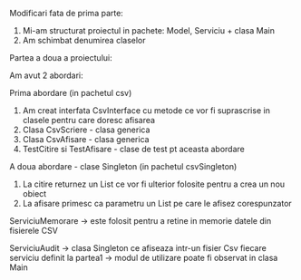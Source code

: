
Modificari fata de prima parte:
1. Mi-am structurat proiectul in pachete: Model, Serviciu + clasa Main
2. Am schimbat denumirea claselor

Partea a doua a proiectului:


Am avut 2 abordari:


Prima abordare (in pachetul csv)


1. Am creat interfata CsvInterface cu metode ce vor fi suprascrise in clasele pentru care doresc afisarea
2. Clasa CsvScriere - clasa generica
3. Clasa CsvAfisare - clasa generica
4. TestCitire si TestAfisare - clase de test pt aceasta abordare



A doua abordare - clase Singleton (in pachetul csvSingleton)
1. La citire returnez un List<String> ce vor fi ulterior folosite pentru a crea un nou obiect
2. La afisare primesc ca parametru un List<String> pe care le afisez corespunzator
  

ServiciuMemorare -> este folosit pentru a retine in memorie datele din fisierele CSV


ServiciuAudit -> clasa Singleton ce afiseaza intr-un fisier Csv fiecare serviciu definit la partea1 -> modul de utilizare poate fi observat in clasa Main
  
